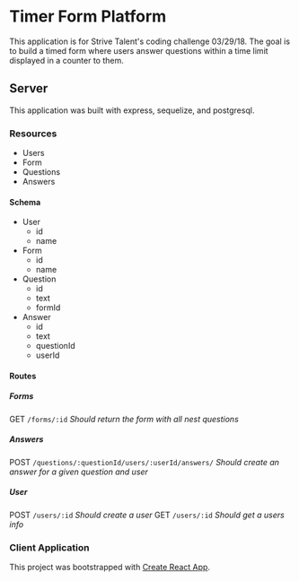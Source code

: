 # Timer Form Platform

This application is for Strive Talent's coding challenge 03/29/18.  The goal is to build a timed form where users answer questions within a time limit displayed in a counter to them.



## Server

This application was built with express, sequelize, and postgresql.

### Resources

- Users
- Form
- Questions
- Answers

#### Schema

- User 
	- id
	- name
- Form
	- id
	- name
- Question
	- id
	- text
	- formId
- Answer
	- id	
	- text
	- questionId
	- userId

#### Routes

##### Forms
GET `/forms/:id`
*Should return the form with all nest questions*

##### Answers
POST `/questions/:questionId/users/:userId/answers/`
*Should create an answer for a given question and user*

##### User
POST `/users/:id`
*Should create a user*
GET `/users/:id`
*Should get a users info*

### Client Application

This project was bootstrapped with [Create React App](https://github.com/facebookincubator/create-react-app).